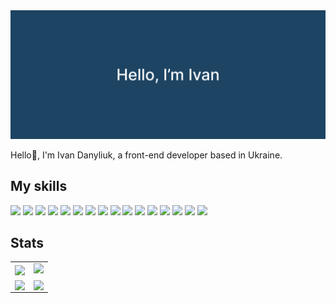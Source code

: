 
<div align="center">
    <img src="assets/banner.png" alt="banner" />
</div>

Hello👋, I'm Ivan Danyliuk, a front-end developer based in Ukraine.

## My skills

![](https://img.shields.io/badge/HTML-html5?style=for-the-badge&logo=html5&logoColor=%23ffffff&color=%23f5480f
)
![](https://img.shields.io/badge/CSS-css3?style=for-the-badge&logo=css3&logoColor=%23ffffff&color=%230fb1d1
)
![](https://img.shields.io/badge/JavaScript-javascript?style=for-the-badge&logo=javascript&logoColor=%23000000&color=%23f2e311
)
![](https://img.shields.io/badge/TYPESCRIPT-typescript?style=for-the-badge&logo=typescript&logoColor=%23ffffff&color=%23119cf2
)
![](https://img.shields.io/badge/REACT-react?style=for-the-badge&logo=react&logoColor=%232ecff0&color=%234b5354
)
![](https://img.shields.io/badge/REDUX-redux?style=for-the-badge&logo=redux&logoColor=%23a539e3&color=%23eeeeee
)
![](https://img.shields.io/badge/NEXT.JS-nextdotjs?style=for-the-badge&logo=nextdotjs&logoColor=%23ffffff&color=%23222222
)
![](https://img.shields.io/badge/NODE.JS-nodedotjs?style=for-the-badge&logo=nodedotjs&logoColor=%23ffffff&color=%23169c23
)
![](https://img.shields.io/badge/TAILWINDCSS-tailwindcss?style=for-the-badge&logo=tailwindcss&logoColor=%23ffffff&color=%23188ddb
)
![](https://img.shields.io/badge/MONGODB-mongodb?style=for-the-badge&logo=mongodb&logoColor=%23ffffff&color=%2318db4c
)
![](https://img.shields.io/badge/REST%20API-restapi?style=for-the-badge&color=%23773ac7
)
![](https://img.shields.io/badge/GRAPHQL-graphql?style=for-the-badge&logo=graphql&logoColor=%23E10098&color=%23eeeeee
)
![](https://img.shields.io/badge/GIT-git?style=for-the-badge&logo=git&logoColor=%23ffffff&color=%23f58207
)
![](https://img.shields.io/badge/SASS-sass?style=for-the-badge&logo=sass&logoColor=%23824496&color=%23efefef
)
![](https://img.shields.io/badge/EXPRESS.JS-express?style=for-the-badge&logo=express&logoColor=%23ffffff&color=%234a4f4f
)
![](https://img.shields.io/badge/FIGMA-figma?style=for-the-badge&logo=figma&logoColor=%231ddede&color=%23eeeeee
)


## Stats

<table align="center">
    <tr>
        <td>
            <a href="https://github.com/IvanDanyliuk/github-readme-stats">
                <img align="center" src="https://github-readme-stats-sigma-five.vercel.app/api?username=IvanDanyliuk" />
            </a>
        </td>
        <td>
            <a href="">
                <img src="https://streak-stats.demolab.com/?user=Ivan_Danyliuk" />
            </a>
        </td>
    </tr>
    <tr>
        <td>
            <a href="https://github.com/IvanDanyliuk/github-readme-stats">
                <img align="center" src="https://github-readme-stats-sigma-five.vercel.app/api/top-langs/?username=IvanDanyliuk&layout=compact" />
            </a>
        </td>
        <td align="center">
            <a href="https://github.com/IvanDanyliuk/github-readme-stats">
                <img align="center" src="https://github.r2v.ch/codewars?user=Ivan_Danyliuk" />
            </a>
        </td>
    </tr>
</table>


